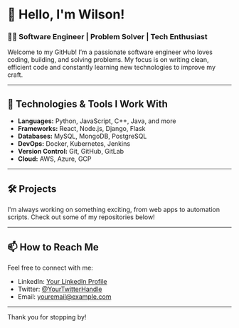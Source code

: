 # 👋 Hello, I'm Wilson!

### 👨‍💻 Software Engineer | Problem Solver | Tech Enthusiast

Welcome to my GitHub! I’m a passionate software engineer who loves coding, building, and solving problems. My focus is on writing clean, efficient code and constantly learning new technologies to improve my craft.

---

## 🔧 Technologies & Tools I Work With

- **Languages:** Python, JavaScript, C++, Java, and more
- **Frameworks:** React, Node.js, Django, Flask
- **Databases:** MySQL, MongoDB, PostgreSQL
- **DevOps:** Docker, Kubernetes, Jenkins
- **Version Control:** Git, GitHub, GitLab
- **Cloud:** AWS, Azure, GCP

---

## 🛠️ Projects

I'm always working on something exciting, from web apps to automation scripts. Check out some of my repositories below!

---

## 📫 How to Reach Me

Feel free to connect with me:

- LinkedIn: [Your LinkedIn Profile](#)
- Twitter: [@YourTwitterHandle](#)
- Email: [youremail@example.com](#)

---

Thank you for stopping by!
